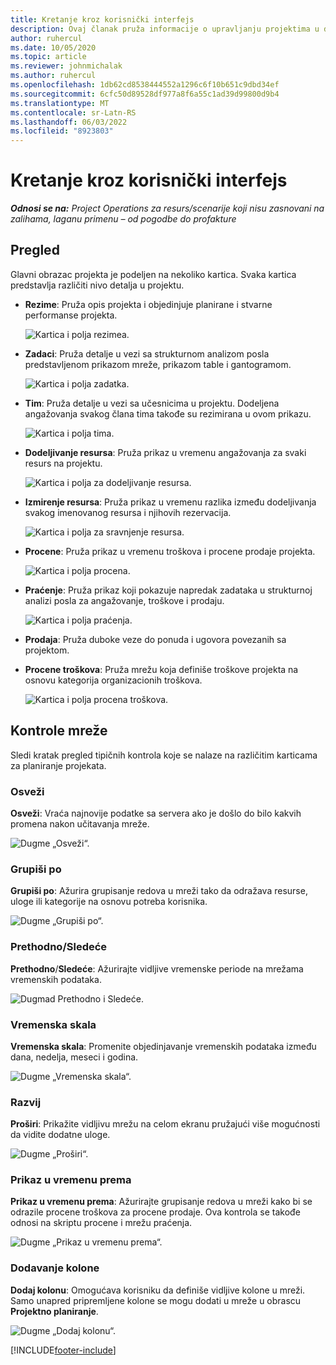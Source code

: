```yaml
---
title: Kretanje kroz korisnički interfejs
description: Ovaj članak pruža informacije o upravljanju projektima u dynamics 365 projektnim operacijama.
author: ruhercul
ms.date: 10/05/2020
ms.topic: article
ms.reviewer: johnmichalak
ms.author: ruhercul
ms.openlocfilehash: 1db62cd8538444552a1296c6f10b651c9dbd34ef
ms.sourcegitcommit: 6cfc50d89528df977a8f6a55c1ad39d99800d9b4
ms.translationtype: MT
ms.contentlocale: sr-Latn-RS
ms.lasthandoff: 06/03/2022
ms.locfileid: "8923803"
---
```

# <a name="navigating-the-user-interface"></a>Kretanje kroz korisnički interfejs

_**Odnosi se na:** Project Operations za resurs/scenarije koji nisu zasnovani na zalihama, laganu primenu – od pogodbe do profakture_

## <a name="overview"></a>Pregled

Glavni obrazac projekta je podeljen na nekoliko kartica. Svaka kartica predstavlja različiti nivo detalja u projektu.

- **Rezime**: Pruža opis projekta i objedinjuje planirane i stvarne performanse projekta.

    ![Kartica i polja rezimea.](media/navigation7.png)

- **Zadaci**: Pruža detalje u vezi sa strukturnom analizom posla predstavljenom prikazom mreže, prikazom table i gantogramom.

    ![Kartica i polja zadatka.](media/navigation8.png)

- **Tim**: Pruža detalje u vezi sa učesnicima u projektu. Dodeljena angažovanja svakog člana tima takođe su rezimirana u ovom prikazu.

    ![Kartica i polja tima.](media/navigation9.png)

- **Dodeljivanje resursa**: Pruža prikaz u vremenu angažovanja za svaki resurs na projektu.

    ![Kartica i polja za dodeljivanje resursa.](media/navigation10.png)

- **Izmirenje resursa**: Pruža prikaz u vremenu razlika između dodeljivanja svakog imenovanog resursa i njihovih rezervacija.

    ![Kartica i polja za sravnjenje resursa.](media/navigation11.png)

- **Procene**: Pruža prikaz u vremenu troškova i procene prodaje projekta.

    ![Kartica i polja procena.](media/navigation12.png)

- **Praćenje**: Pruža prikaz koji pokazuje napredak zadataka u strukturnoj analizi posla za angažovanje, troškove i prodaju.

    ![Kartica i polja praćenja.](media/navigation13.png)

- **Prodaja**: Pruža duboke veze do ponuda i ugovora povezanih sa projektom.

- **Procene troškova**: Pruža mrežu koja definiše troškove projekta na osnovu kategorija organizacionih troškova.

    ![Kartica i polja procena troškova.](media/navigation14.png)

## <a name="grid-controls"></a>Kontrole mreže

Sledi kratak pregled tipičnih kontrola koje se nalaze na različitim karticama za planiranje projekata.

### <a name="refresh"></a>Osveži

**Osveži**: Vraća najnovije podatke sa servera ako je došlo do bilo kakvih promena nakon učitavanja mreže.

![Dugme „Osveži“.](media/navigation7.png)

### <a name="group-by"></a>Grupiši po

**Grupiši po**: Ažurira grupisanje redova u mreži tako da odražava resurse, uloge ili kategorije na osnovu potreba korisnika.

![Dugme „Grupiši po“.](media/navigation6.png)

### <a name="previousnext"></a>Prethodno/Sledeće

**Prethodno**/**Sledeće**: Ažurirajte vidljive vremenske periode na mrežama vremenskih podataka.

![Dugmad Prethodno i Sledeće.](media/navigation2.png)

### <a name="timescale"></a>Vremenska skala

**Vremenska skala**: Promenite objedinjavanje vremenskih podataka između dana, nedelja, meseci i godina.

![Dugme „Vremenska skala“.](media/navigation3.png)

### <a name="expand"></a>Razvij

**Proširi**: Prikažite vidljivu mrežu na celom ekranu pružajući više mogućnosti da vidite dodatne uloge.

![Dugme „Proširi“.](media/navigation4.png)

### <a name="time-phase-by"></a>Prikaz u vremenu prema

**Prikaz u vremenu prema**: Ažurirajte grupisanje redova u mreži kako bi se odrazile procene troškova za procene prodaje. Ova kontrola se takođe odnosi na skriptu procene i mrežu praćenja.

![Dugme „Prikaz u vremenu prema“.](media/navigation0.png)

### <a name="add-column"></a>Dodavanje kolone

**Dodaj kolonu**: Omogućava korisniku da definiše vidljive kolone u mreži. Samo unapred pripremljene kolone se mogu dodati u mreže u obrascu **Projektno planiranje**.

![Dugme „Dodaj kolonu“.](media/navigation5.png)


[!INCLUDE[footer-include](../includes/footer-banner.md)]